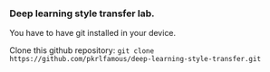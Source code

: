### Deep learning style transfer lab.

You have to have git installed in your device.

Clone this github repository: `git clone https://github.com/pkrlfamous/deep-learning-style-transfer.git`
